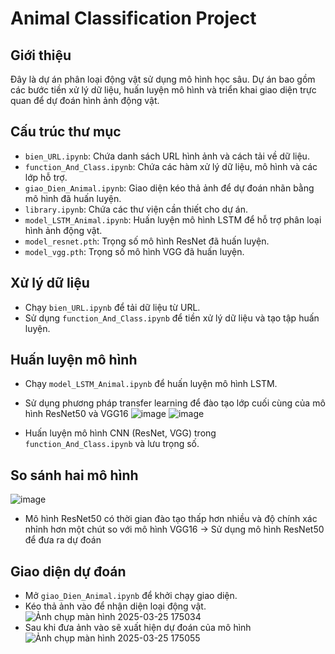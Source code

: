 # Animal Classification Project

## Giới thiệu
Đây là dự án phân loại động vật sử dụng mô hình học sâu. Dự án bao gồm các bước tiền xử lý dữ liệu, huấn luyện mô hình và triển khai giao diện trực quan để dự đoán hình ảnh động vật.

## Cấu trúc thư mục
- `bien_URL.ipynb`: Chứa danh sách URL hình ảnh và cách tải về dữ liệu.
- `function_And_Class.ipynb`: Chứa các hàm xử lý dữ liệu, mô hình và các lớp hỗ trợ.
- `giao_Dien_Animal.ipynb`: Giao diện kéo thả ảnh để dự đoán nhãn bằng mô hình đã huấn luyện.
- `library.ipynb`: Chứa các thư viện cần thiết cho dự án.
- `model_LSTM_Animal.ipynb`: Huấn luyện mô hình LSTM để hỗ trợ phân loại hình ảnh động vật.
- `model_resnet.pth`: Trọng số mô hình ResNet đã huấn luyện.
- `model_vgg.pth`: Trọng số mô hình VGG đã huấn luyện.

## Xử lý dữ liệu
- Chạy `bien_URL.ipynb` để tải dữ liệu từ URL.
- Sử dụng `function_And_Class.ipynb` để tiền xử lý dữ liệu và tạo tập huấn luyện.

## Huấn luyện mô hình
- Chạy `model_LSTM_Animal.ipynb` để huấn luyện mô hình LSTM.
- Sử dụng phương pháp transfer learning để đào tạo lớp cuối cùng của mô hình ResNet50 và VGG16
  ![image](https://github.com/user-attachments/assets/15970fe8-034c-4b2c-b5d8-3a6c75720c0c)
  ![image](https://github.com/user-attachments/assets/1656c82f-1c7d-4cce-93bf-3c02707dde73)

- Huấn luyện mô hình CNN (ResNet, VGG) trong `function_And_Class.ipynb` và lưu trọng số.

## So sánh hai mô hình
![image](https://github.com/user-attachments/assets/21c88c6a-730c-4285-b163-eacf466212ff)
- Mô hình ResNet50 có thời gian đào tạo thấp hơn nhiều và độ chính xác nhỉnh hơn một chút so với mô hình VGG16
-> Sử dụng mô hình ResNet50 để đưa ra dự đoán

## Giao diện dự đoán
- Mở `giao_Dien_Animal.ipynb` để khởi chạy giao diện.
- Kéo thả ảnh vào để nhận diện loại động vật.
  ![Ảnh chụp màn hình 2025-03-25 175034](https://github.com/user-attachments/assets/1e9668c1-3ac6-4e4c-9ad9-d458eb6fcbb8)
- Sau khi đưa ảnh vào sẽ xuất hiện dự đoán của mô hình
  ![Ảnh chụp màn hình 2025-03-25 175055](https://github.com/user-attachments/assets/93676bc2-2734-44c2-9810-95760bd66044)
  

  


